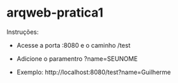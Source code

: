 # arqweb-pratica1

Instruções:
- Acesse a porta :8080 e o caminho /test
- Adicione o paramentro ?name=SEUNOME

- Exemplo:
http://localhost:8080/test?name=Guilherme